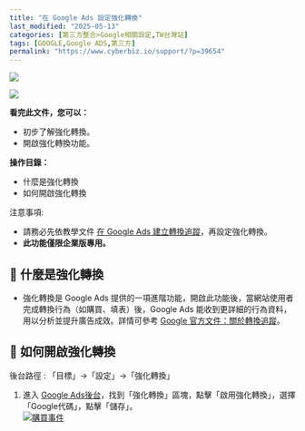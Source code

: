 ```yaml
---
title: "在 Google Ads 設定強化轉換"
last_modified: "2025-05-13"
categories: [第三方整合>Google相關設定,TW台灣站]
tags: [GOOGLE,Google ADS,第三方]
permalink: "https://www.cyberbiz.io/support/?p=39654"
---
```


![](https://www.cyberbiz.io/support/wp-content/uploads/適用站別.png)

[![](https://www.cyberbiz.io/support/wp-content/uploads/台灣站.png)](https://www.cyberbiz.io/support/?page_id=2490)

**看完此文件，您可以：**  

* 初步了解強化轉換。
* 開啟強化轉換功能。

**操作目錄：**

* 什麼是強化轉換
* 如何開啟強化轉換



注意事項:  

* 請務必先依教學文件 [在 Google Ads 建立轉換追蹤](https://www.cyberbiz.io/support/?p=232)，再設定強化轉換。
* **此功能僅限企業版專用。**



## 📌 什麼是強化轉換



* 強化轉換是 Google Ads 提供的一項進階功能，開啟此功能後，當網站使用者完成轉換行為（如購買、填表）後，Google Ads 能收到更詳細的行為資料，用以分析並提升廣告成效。詳情可參考 [Google 官方文件：關於轉換追蹤](https://support.google.com/google-ads/answer/9888656)。

## 📌 如何開啟強化轉換


後台路徑 :  「目標」→「設定」→「強化轉換」  

1. 進入 [Google Ads後台](https://ads.google.com/intl/zh-TW_tw/home/)，找到「強化轉換」區塊，點擊「啟用強化轉換」，選擇「Google代碼」，點擊「儲存」。  
[![購買事件](https://www.cyberbiz.io/support/wp-content/uploads/GOOGLE-ADWORDS-強化轉換追蹤設定03.png)](https://www.cyberbiz.io/support/wp-content/uploads/GOOGLE-ADWORDS-強化轉換追蹤設定03.png)



